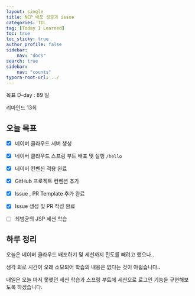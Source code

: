```yaml
---
layout: single
title: NCP 배포 성공과 issue
categories: TIL
tag: [Today I Learned]
toc: true
toc_sticky: true
author_profile: false
sidebar:
    nav: "docs"
search: true
sidebar:
    nav: "counts"
typora-root-url: ../
---
```

목표 D-day : 89 일

리마인드 13회



## 오늘 목표

+ [x] 네이버 클라우드 서버 생성
+ [x] 네이버 클라우드 스프링 부트 배포 및 실행 `/hello`
+ [x] 네이버 컨벤션 적용 완료
+ [x] GitHub 프로젝트 컨벤션 추가
+ [x] Issue , PR Template 추가 완료
+ [x] Issue 생성 및 PR 작성 완료
+ [ ] 최범균의 JSP 세션 학습



## 하루 정리

오늘은 네이버 클라우드 배포하기 및 세션까지 진도를 빼려고 했으나..

생각 외로 시간이 오래 소모되어 학습의 내용은 없다는 것이 아쉽습니다..



내일은 오늘 마저 못햇던 세션 학습과 스프링 부트에 세션으로 로그인 기능을 구현해보도록 하겠습니다.
